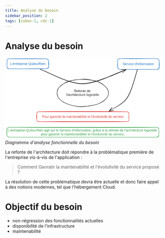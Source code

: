 ```yaml
---
title: Analyse du besoin
sidebar_position: 2
tags: [cubes-1, cdc-1]
---
```


# Analyse du besoin
![Diagramme d'analyse fonctionnelle du besoin](./assets/bete-a-cornes.png)
*Diagramme d'analyse fonctionnelle du besoin*

La refonte de l'architecture doit répondre à la problématique première de l'entreprise vis-à-vis de l'application :
> Comment Ganratir la maintenabilité et l'évolutivité du service proposé ?

La résolution de cette problématique devra être actuelle et donc faire appel à des notions modernes, tel que l'hébergement Cloud.


# Objectif du besoin
- non-régression des fonctionnalités actuelles
- disponibilité de l'infrastructure
- maintenabilité